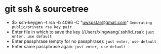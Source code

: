 # git ssh & sourcetree
- $> ssh-keygen -t rsa -b 4096 -C "uwspstar@gmail.com"
```Generating public/private rsa key pair.```
- Enter file in which to save the key (/Users/xingwang/.ssh/id_rsa): 
```just enter, use default```
- Enter passphrase (empty for no passphrase): ```just enter, use default```
- Enter same passphrase again: 
```just enter, use default```
